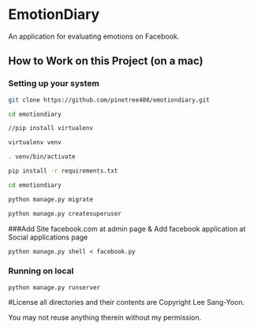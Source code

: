EmotionDiary
==================
An application for evaluating emotions on Facebook.

## How to Work on this Project (on a mac)

### Setting up your system
```sh
git clone https://github.com/pinetree408/emotiondiary.git

cd emotiondiary

//pip install virtualenv

virtualenv venv

. venv/bin/activate 

pip install -r requirements.txt

cd emotiondiary

python manage.py migrate

python manage.py createsuperuser
```
###Add Site facebook.com at admin page & Add facebook application at Social applications page
```
python manage.py shell < facebook.py
```

### Running on local
```
python manage.py runserver
```

#License
all directories and their contents are Copyright Lee Sang-Yoon.

You may not reuse anything therein without my permission.

